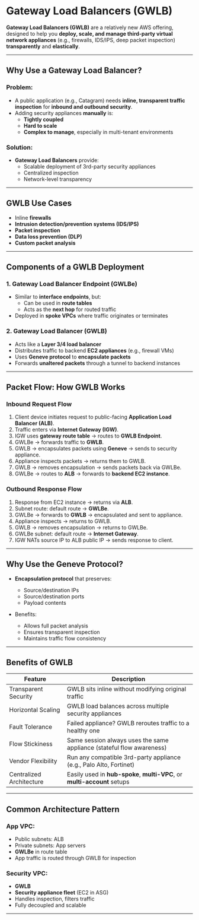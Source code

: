 # Gateway Load Balancers (GWLB)

**Gateway Load Balancers (GWLB)** are a relatively new AWS offering, designed to help you **deploy, scale, and manage third-party virtual network appliances** (e.g., firewalls, IDS/IPS, deep packet inspection) **transparently** and **elastically**.

---

## Why Use a Gateway Load Balancer?

### Problem:
- A public application (e.g., Catagram) needs **inline, transparent traffic inspection** for **inbound and outbound security**.
- Adding security appliances **manually** is:
  - **Tightly coupled**
  - **Hard to scale**
  - **Complex to manage**, especially in multi-tenant environments

### Solution:
- **Gateway Load Balancers** provide:
  - Scalable deployment of 3rd-party security appliances
  - Centralized inspection
  - Network-level transparency

---

## GWLB Use Cases

- Inline **firewalls**
- **Intrusion detection/prevention systems (IDS/IPS)**
- **Packet inspection**
- **Data loss prevention (DLP)**
- **Custom packet analysis**

---

## Components of a GWLB Deployment

### 1. **Gateway Load Balancer Endpoint (GWLBe)**
- Similar to **interface endpoints**, but:
  - Can be used in **route tables**
  - Acts as the **next hop** for routed traffic
- Deployed in **spoke VPCs** where traffic originates or terminates

### 2. **Gateway Load Balancer (GWLB)**
- Acts like a **Layer 3/4 load balancer**
- Distributes traffic to backend **EC2 appliances** (e.g., firewall VMs)
- Uses **Geneve protocol** to **encapsulate packets**
- Forwards **unaltered packets** through a tunnel to backend instances

---

## Packet Flow: How GWLB Works

### Inbound Request Flow

1. Client device initiates request to public-facing **Application Load Balancer (ALB)**.
2. Traffic enters via **Internet Gateway (IGW)**.
3. IGW uses **gateway route table** → routes to **GWLB Endpoint**.
4. GWLBe → forwards traffic to **GWLB**.
5. GWLB → encapsulates packets using **Geneve** → sends to security appliance.
6. Appliance inspects packets → returns them to GWLB.
7. GWLB → removes encapsulation → sends packets back via GWLBe.
8. GWLBe → routes to **ALB** → forwards to **backend EC2 instance**.

### Outbound Response Flow

1. Response from EC2 instance → returns via **ALB**.
2. Subnet route: default route → **GWLBe**.
3. GWLBe → forwards to **GWLB** → encapsulated and sent to appliance.
4. Appliance inspects → returns to GWLB.
5. GWLB → removes encapsulation → returns to GWLBe.
6. GWLBe subnet: default route → **Internet Gateway**.
7. IGW NATs source IP to ALB public IP → sends response to client.

---

## Why Use the Geneve Protocol?

- **Encapsulation protocol** that preserves:
  - Source/destination IPs
  - Source/destination ports
  - Payload contents

- Benefits:
  - Allows full packet analysis
  - Ensures transparent inspection
  - Maintains traffic flow consistency

---

## Benefits of GWLB

| Feature                     | Description                                                             |
|-----------------------------|-------------------------------------------------------------------------|
| Transparent Security        | GWLB sits inline without modifying original traffic                     |
| Horizontal Scaling          | GWLB load balances across multiple security appliances                  |
| Fault Tolerance             | Failed appliance? GWLB reroutes traffic to a healthy one                |
| Flow Stickiness             | Same session always uses the same appliance (stateful flow awareness)   |
| Vendor Flexibility          | Run any compatible 3rd-party appliance (e.g., Palo Alto, Fortinet)      |
| Centralized Architecture    | Easily used in **hub-spoke**, **multi-VPC**, or **multi-account** setups|

---

## Common Architecture Pattern

### App VPC:
- Public subnets: ALB
- Private subnets: App servers
- **GWLBe** in route table
- App traffic is routed through GWLB for inspection

### Security VPC:
- **GWLB**
- **Security appliance fleet** (EC2 in ASG)
- Handles inspection, filters traffic
- Fully decoupled and scalable

---